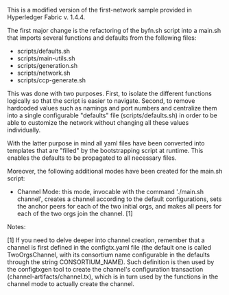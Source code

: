 This is a modified version of the first-network sample provided in Hyperledger Fabric v. 1.4.4. 

The first major change is the refactoring of the byfn.sh script into a main.sh that imports several functions and defaults from the following files:

- scripts/defaults.sh
- scripts/main-utils.sh
- scripts/generation.sh
- scripts/network.sh
- scripts/ccp-generate.sh

This was done with two purposes. First, to isolate the different functions logically so that the script is easier to navigate. Second, to remove hardcoded values such as namings and port numbers and centralize them into a single configurable "defaults" file (scripts/defaults.sh) in order to be able to customize the network without changing all these values individually. 

With the latter purpose in mind all yaml files have been converted into templates that are "filled" by the bootstrapping script at runtime. This enables the defaults to be propagated to all necessary files.

Moreover, the following additional modes have been created for the main.sh script:

- Channel Mode: this mode, invocable with the command './main.sh channel', creates a channel according to the default configurations, sets the anchor peers for each of the two initial orgs, and makes all peers for each of the two orgs join the channel. [1] 

Notes: 

[1] If you need to delve deeper into channel creation, remember that a channel is first defined in the configtx.yaml file (the default one is called TwoOrgsChannel, with its consortium name configurable in the defaults through the string CONSORTIUM_NAME). Such definition is then used by the configtxgen tool to create the channel's configuration transaction (channel-artifacts/channel.tx), which is in turn used by the functions in the channel mode to actually create the channel. 

